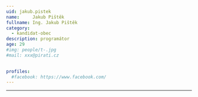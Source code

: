 ```yaml
---
uid: jakub.pistek
name:     Jakub Pištěk
fullname: Ing. Jakub Pištěk
category:
  - kandidat-obec
description: programátor
age: 29
#img: people/t-.jpg
#mail: xxx@pirati.cz

 
profiles:
  #facebook: https://www.facebook.com/
---
```


---